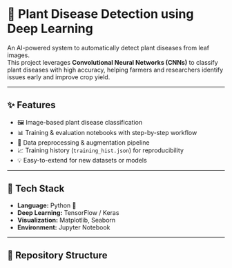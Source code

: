 # 🌱 Plant Disease Detection using Deep Learning

An AI-powered system to automatically detect plant diseases from leaf images.  
This project leverages **Convolutional Neural Networks (CNNs)** to classify plant diseases with high accuracy, helping farmers and researchers identify issues early and improve crop yield.

---

## ✨ Features
- 🖼️ Image-based plant disease classification  
- 📊 Training & evaluation notebooks with step-by-step workflow  
- 🔎 Data preprocessing & augmentation pipeline  
- 📈 Training history (`training_hist.json`) for reproducibility  
- 💡 Easy-to-extend for new datasets or models  

---

## 🚀 Tech Stack
- **Language:** Python 🐍  
- **Deep Learning:** TensorFlow / Keras  
- **Visualization:** Matplotlib, Seaborn  
- **Environment:** Jupyter Notebook  

---

## 📂 Repository Structure
